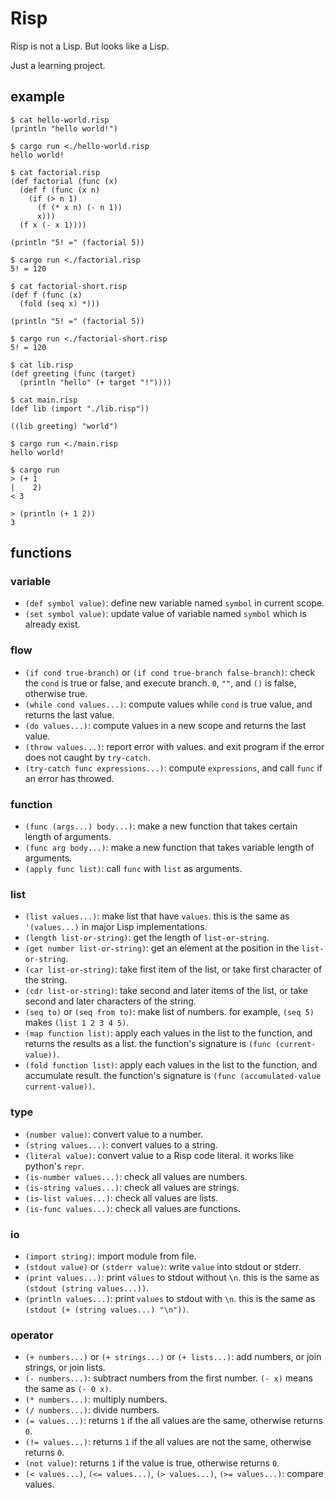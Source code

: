 Risp
====

Risp is not a Lisp. But looks like a Lisp.

Just a learning project.

## example

```
$ cat hello-world.risp
(println "hello world!")

$ cargo run <./hello-world.risp
hello world!
```

```
$ cat factorial.risp
(def factorial (func (x)
  (def f (func (x n)
    (if (> n 1)
      (f (* x n) (- n 1))
      x)))
  (f x (- x 1))))

(println "5! =" (factorial 5))

$ cargo run <./factorial.risp
5! = 120
```

```
$ cat factorial-short.risp
(def f (func (x)
  (fold (seq x) *)))

(println "5! =" (factorial 5))

$ cargo run <./factorial-short.risp
5! = 120
```

```
$ cat lib.risp
(def greeting (func (target)
  (println "hello" (+ target "!"))))

$ cat main.risp
(def lib (import "./lib.risp"))

((lib greeting) "world")

$ cargo run <./main.risp
hello world!
```

```
$ cargo run
> (+ 1
|    2)
< 3

> (println (+ 1 2))
3
```

## functions

### variable
- `(def symbol value)`: define new variable named `symbol` in current scope.
- `(set symbol value)`: update value of variable named `symbol` which is already exist.

### flow
- `(if cond true-branch)` or `(if cond true-branch false-branch)`: check the `cond` is true or false, and execute branch. `0`, `""`, and `()` is false, otherwise true.
- `(while cond values...)`: compute values while `cond` is true value, and returns the last value.
- `(do values...)`: compute values in a new scope and returns the last value.
- `(throw values...)`: report error with values. and exit program if the error does not caught by `try-catch`.
- `(try-catch func expressions...)`: compute `expressions`, and call `func` if an error has throwed.

### function
- `(func (args...) body...)`: make a new function that takes certain length of arguments.
- `(func arg body...)`: make a new function that takes variable length of arguments.
- `(apply func list)`: call `func` with `list` as arguments.

### list
- `(list values...)`: make list that have `values`. this is the same as `'(values...)` in major Lisp implementations.
- `(length list-or-string)`: get the length of `list-or-string`.
- `(get number list-or-string)`: get an element at the position in the `list-or-string`.
- `(car list-or-string)`: take first item of the list, or take first character of the string.
- `(cdr list-or-string)`: take second and later items of the list, or take second and later characters of the string.
- `(seq to)` or `(seq from to)`: make list of numbers. for example, `(seq 5)` makes `(list 1 2 3 4 5)`.
- `(map function list)`: apply each values in the list to the function, and returns the results as a list. the function's signature is `(func (current-value))`.
- `(fold function list)`: apply each values in the list to the function, and accumulate result. the function's signature is `(func (accumulated-value current-value))`.

### type
- `(number value)`: convert value to a number.
- `(string values...)`: convert values to a string.
- `(literal value)`: convert value to a Risp code literal. it works like python's `repr`.
- `(is-number values...)`: check all values are numbers.
- `(is-string values...)`: check all values are strings.
- `(is-list values...)`: check all values are lists.
- `(is-func values...)`: check all values are functions.

### io
- `(import string)`: import module from file.
- `(stdout value)` or `(stderr value)`: write `value` into stdout or stderr.
- `(print values...)`: print `values` to stdout without `\n`. this is the same as `(stdout (string values...))`.
- `(println values...)`: print `values` to stdout with `\n`. this is the same as `(stdout (+ (string values...) "\n"))`.

### operator
- `(+ numbers...)` or `(+ strings...)` or `(+ lists...)`: add numbers, or join strings, or join lists.
- `(- numbers...)`: subtract numbers from the first number. `(- x)` means the same as `(- 0 x)`.
- `(* numbers...)`: multiply numbers.
- `(/ numbers...)`: divide numbers.
- `(= values...)`: returns `1` if the all values are the same, otherwise returns `0`.
- `(!= values...)`: returns `1` if the all values are not the same, otherwise returns `0`.
- `(not value)`: returns `1` if the value is true, otherwise returns `0`.
- `(< values...)`, `(<= values...)`, `(> values...)`, `(>= values...)`: compare values.
